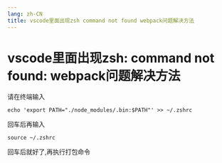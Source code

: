 ```yaml
---
lang: zh-CN
title: vscode里面出现zsh command not found webpack问题解决方法
---
```


# vscode里面出现zsh: command not found: webpack问题解决方法

请在终端输入
```shell
echo 'export PATH="./node_modules/.bin:$PATH"' >> ~/.zshrc
```
回车后再输入
```shell
source ~/.zshrc
```
回车后就好了,再执行打包命令
